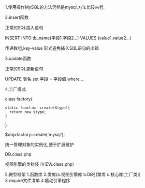 1.使用操作MySQL的方法仍然是mysql,方法比较古老.

2.insert函数
   
  正常的SQL插入语句
  
  INSERT INTO tb_name(字段1,字段2...) VALUES (value1,value2...)

  传递数组,key-value 形式避免插入SQL语句的出错

  
3.update函数

  正常的SQL更新语句
  
  UPDATE 表名 set 字段 = 字段值 where ...


4.工厂模式
  
  class factory{
    
    static function create($type){
      return new $type;
    }
  }

  $obj=factory::create('mysql');

  统一管理对象的实例化,便于扩展维护

  DB.class.php

  视图引擎的类封装 (VIEW.class.php)

  
5.微型框架
  1.函数库
  2.类库(a.视图引擎库  b.DB引擎库  c.核心库(工厂类))
  3.require文件清单
  4.启动引擎程序
  





